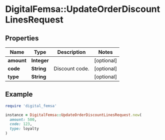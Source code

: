 # DigitalFemsa::UpdateOrderDiscountLinesRequest

## Properties

| Name | Type | Description | Notes |
| ---- | ---- | ----------- | ----- |
| **amount** | **Integer** |  | [optional] |
| **code** | **String** | Discount code. | [optional] |
| **type** | **String** |  | [optional] |

## Example

```ruby
require 'digital_femsa'

instance = DigitalFemsa::UpdateOrderDiscountLinesRequest.new(
  amount: 500,
  code: 123,
  type: loyalty
)
```

